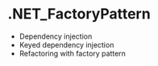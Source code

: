 # .NET_FactoryPattern
- Dependency injection
- Keyed dependency injection 
- Refactoring with factory pattern 


